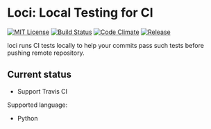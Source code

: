 # Loci: Local Testing for CI
[![MIT License](http://img.shields.io/badge/license-MIT-blue.svg?style=flat)](LICENSE)
[![Build Status](https://travis-ci.org/jkawamoto/loci.svg?branch=master)](https://travis-ci.org/jkawamoto/loci)
[![Code Climate](https://codeclimate.com/github/jkawamoto/loci/badges/gpa.svg)](https://codeclimate.com/github/jkawamoto/loci)
[![Release](https://img.shields.io/badge/release-0.1.3-lightgrey.svg)](https://github.com/jkawamoto/loci/releases/tag/v0.1.3)


loci runs CI tests locally to help your commits pass such tests
before pushing remote repository.

## Current status
* Support Travis CI

Supported language:
* Python
